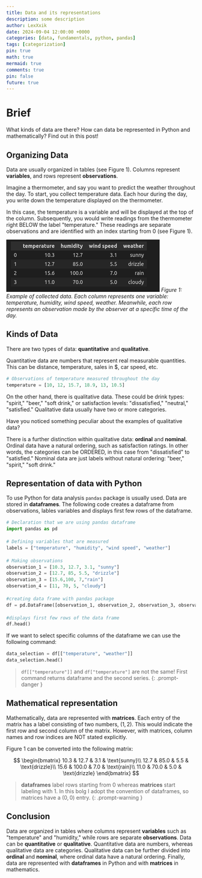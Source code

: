 ```yaml
---
title: Data and its representations
description: some description
author: LexXxik
date: 2024-09-04 12:00:00 +0000
categories: [data, fundamentals, python, pandas]
tags: [categorization]
pin: true
math: true
mermaid: true
comments: true
pin: false
future: true
---
```


# Brief
What kinds of data are there? How can data be represented in Python and mathematically? Find out in this post!

## Organizing Data
Data are usually organized in tables (see Figure 1). Columns represent **variables**, and rows represent **observations**.

Imagine a thermometer, and say you want to predict the weather throughout the day. To start, you collect temperature data. Each hour during the day, you write down the temperature displayed on the thermometer.

In this case, the temperature is a variable and will be displayed at the top of the column. Subsequently, you would write readings from the thermometer right BELOW the label "temperature." These readings are separate observations and are identified with an index starting from 0 (see Figure 1).

![Figure 1](../blog_images/2024-09-04/Table.png)
_Figure 1: Example of collected data. Each column represents one variable: temperature, humidity, wind speed, weather. Meanwhile, each row represents an observation made by the observer at a specific time of the day._

## Kinds of Data
There are two types of data: **quantitative** and **qualitative**.

Quantitative data are numbers that represent real measurable quantities. This can be distance, temperature, sales in $, car speed, etc.

```python
# Observations of temperature measured throughout the day
temperature = [10, 12, 15.7, 18.9, 13, 10.5]
```

On the other hand, there is qualitative data. These could be drink types: "spirit," "beer," "soft drink," or satisfaction levels: "dissatisfied," "neutral," "satisfied." Qualitative data usually have two or more categories.

Have you noticed something peculiar about the examples of qualitative data?

There is a further distinction within qualitative data: **ordinal** and **nominal**. Ordinal data have a natural ordering, such as satisfaction ratings. In other words, the categories can be ORDERED, in this case from "dissatisfied" to "satisfied." Nominal data are just labels without natural ordering: "beer," "spirit," "soft drink."

## Representation of data with Python
To use Python for data analysis ``pandas`` package is usually used. Data are stored in **dataframes**. The following code creates a dataframe from observations, lables variables and displays first few rows of the dataframe.

```python
# Declaration that we are using pandas dataframe
import pandas as pd

# Defining variables that are measured 
labels = ["temperature", "humidity", "wind speed", "weather"]

# Making observations
observation_1 = [10.3, 12.7, 3.1, "sunny"]
observation_2 = [12.7, 85, 5.5, "drizzle"]
observation_3 = [15.6,100, 7,"rain"]
observation_4 = [11, 70, 5, "cloudy"]

#creating data frame with pandas package
df = pd.DataFrame([observation_1, observation_2, observation_3, observation_4], columns = labels)

#displays first few rows of the data frame
df.head()
```
If we want to select specific columns of the dataframe we can use the following command:
```python
data_selection = df[["temperature", "weather"]]
data_selection.head()
```

> ``df[["temperature"]]`` and ``df["temperature"]`` are not the same! First command returns dataframe and the second series. 
{: .prompt-danger }

## Mathematical representation
Mathematically, data are represented with **matrices**. Each entry of the matrix has a label consisting of two numbers, $(1,2)$. This would indicate the first row and second column of the matrix. However, with matrices, column names and row indices are NOT stated explicitly.

Figure 1 can be converted into the following matrix:

$$
\begin{bmatrix}
10.3 & 12.7 & 3.1 & \text{sunny}\\
12.7 & 85.0 & 5.5 & \text{drizzle}\\
15.6 & 100.0 & 7.0 & \text{rain}\\
11.0 & 70.0 & 5.0 & \text{drizzle}
\end{bmatrix}
$$

> **dataframes** label rows starting from 0 whereas **matrices** start labeling with 1. In this bolg I adopt the convention of dataframes, so matrices have a $(0,0)$ entry.
{: .prompt-warning }

## Conclusion

Data are organized in tables where columns represent **variables** such as "temperature" and "humidity," while rows are separate **observations**. Data can be **quantitative** or **qualitative**. Quantitative data are numbers, whereas qualitative data are categories. Qualitative data can be further divided into **ordinal** and **nominal**, where ordinal data have a natural ordering. Finally, data are represented with **dataframes** in Python and with **matrices** in mathematics.